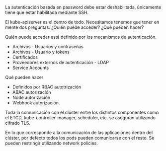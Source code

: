 La autenticación basada en password debe estar deshabilitada, únicamente tiene que estar habilitada mediante SSH. 

El kube-apiserver es el centro de todo.
Necesitamos tenemos que tener en mente dos preguntas: ¿Quién puede acceder? ¿Qué pueden hacer?

Quién puede acceder está definido por los mecanismos de autenticación.
- Archivos - Usuarios y contraseñas
- Archivos - Usuario y tokens
- Certificados
- Proveedores externos de autenticación - LDAP
- Service Accounts

Qué pueden hacer
- Definidos por RBAC autotrización
- ABAC autorización
- Node autorización
- Webhook autorización.

Toda la comunicación con el clúster entre los distintos componentes como el ETCD, kube-controller-manager, scheduler, etc. se aseguran utilizando cifrado TLS. 

En lo que corresponde a la comunicación de las aplicaciones dentro del clúster, por defecto todos los pods pueden comunicarse con el resto. Se pueden restringir utilizando network policies. 

